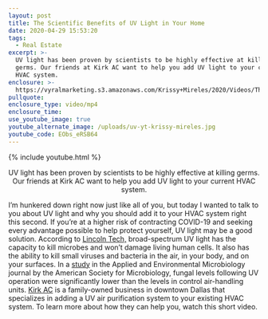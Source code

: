 ```yaml
---
layout: post
title: The Scientific Benefits of UV Light in Your Home
date: 2020-04-29 15:53:20
tags:
  - Real Estate
excerpt: >-
  UV light has been proven by scientists to be highly effective at killing
  germs. Our friends at Kirk AC want to help you add UV light to your current
  HVAC system.
enclosure: >-
  https://vyralmarketing.s3.amazonaws.com/Krissy+Mireles/2020/Videos/The+Scientific+Benefits+of+UV+Light+in+Your+Home.mp4
pullquote:
enclosure_type: video/mp4
enclosure_time:
use_youtube_image: true
youtube_alternate_image: /uploads/uv-yt-krissy-mireles.jpg
youtube_code: EObs_eRSB64
---
```


{% include youtube.html %}

<p style="text-align:center">UV light has been proven by scientists to be highly effective at killing germs. Our friends at Kirk AC want to help you add UV light to your current HVAC system.</p>

I’m hunkered down right now just like all of you, but today I wanted to talk to you about UV light and why you should add it to your HVAC system right this second. If you’re at a higher risk of contracting COVID-19 and seeking every advantage possible to help protect yourself, UV light may be a good solution. According to [Lincoln Tech,](https://www.lincolntech.edu/news/skilled-trades/hvac/separating-fact-from-myth-on-hvac-uv-light-benefits) broad-spectrum UV light has the capacity to kill microbes and won’t damage living human cells. It also has the ability to kill small viruses and bacteria in the air, in your body, and on your surfaces. In a [study](https://www.ncbi.nlm.nih.gov/pmc/articles/PMC93076/) in the Applied and Environmental Microbiology journal by the American Society for Microbiology, fungal levels following UV operation were significantly lower than the levels in control air-handling units. [Kirk AC](https://kirkairconditioning.us/) is a family-owned business in downtown Dallas that specializes in adding a UV air purification system to your existing HVAC system. To learn more about how they can help you, watch this short video.